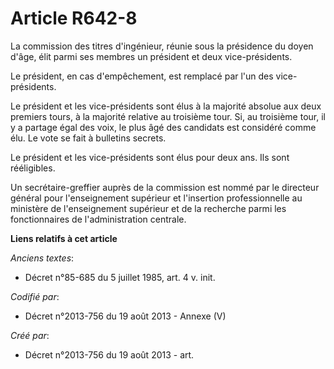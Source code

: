 # Article R642-8

La commission des titres d'ingénieur, réunie sous la présidence du doyen d'âge, élit parmi ses membres un président et deux
vice-présidents.

Le président, en cas d'empêchement, est remplacé par l'un des vice-présidents.

Le président et les vice-présidents sont élus à la majorité absolue aux deux premiers tours, à la majorité relative au
troisième tour. Si, au troisième tour, il y a partage égal des voix, le plus âgé des candidats est considéré comme élu. Le
vote se fait à bulletins secrets.

Le président et les vice-présidents sont élus pour deux ans. Ils sont rééligibles.

Un secrétaire-greffier auprès de la commission est nommé par le directeur général pour l'enseignement supérieur et
l'insertion professionnelle au ministère de l'enseignement supérieur et de la recherche parmi les fonctionnaires de
l'administration centrale.

**Liens relatifs à cet article**

_Anciens textes_:

  - Décret n°85-685 du 5 juillet 1985, art. 4 v. init.

_Codifié par_:

  - Décret n°2013-756 du 19 août 2013 -  Annexe (V)

_Créé par_:

  - Décret n°2013-756 du 19 août 2013 - art.
